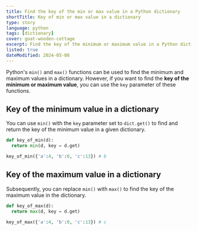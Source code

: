 ```yaml
---
title: Find the key of the min or max value in a Python dictionary
shortTitle: Key of min or max value in a dictionary
type: story
language: python
tags: [dictionary]
cover: goat-wooden-cottage
excerpt: Find the key of the minimum or maximum value in a Python dictionary.
listed: true
dateModified: 2024-05-08
---
```


Python's `min()` and `max()` functions can be used to find the minimum and maximum values in a dictionary. However, if you want to find the **key of the minimum or maximum value**, you can use the `key` parameter of these functions.

## Key of the minimum value in a dictionary

You can use `min()` with the `key` parameter set to `dict.get()` to find and return the key of the minimum value in a given dictionary.

```py
def key_of_min(d):
  return min(d, key = d.get)

key_of_min({'a':4, 'b':0, 'c':13}) # b
```

## Key of the maximum value in a dictionary

Subsequently, you can replace `min()` with `max()` to find the key of the maximum value in the dictionary.

```py
def key_of_max(d):
  return max(d, key = d.get)

key_of_max({'a':4, 'b':0, 'c':13}) # c
```
